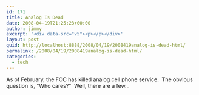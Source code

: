 ```yaml
---
id: 171
title: Analog Is Dead
date: 2008-04-19T21:25:23+00:00
author: jimmy
excerpt: '<div data-src="v5"><p></p></div>'
layout: post
guid: http://localhost:8888/2008/04/19/2008419analog-is-dead-html/
permalink: /2008/04/19/2008419analog-is-dead-html/
categories:
  - tech
---
```

<div data-src="v5">
  As of February, the FCC has killed analog cell phone service.&nbsp; The obvious question is, "Who cares?"&nbsp; Well, there are a few&#8230;
</div>